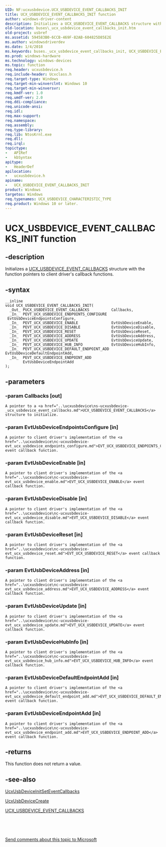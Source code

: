 ```yaml
---
UID: NF:ucxusbdevice.UCX_USBDEVICE_EVENT_CALLBACKS_INIT
title: UCX_USBDEVICE_EVENT_CALLBACKS_INIT function
author: windows-driver-content
description: Initializes a UCX_USBDEVICE_EVENT_CALLBACKS structure with the function pointers to client driver's callback functions.
old-location: buses\_ucx_usbdevice_event_callbacks_init.htm
old-project: usbref
ms.assetid: 594583B0-6CCB-469F-82AB-604825D85E2E
ms.author: windowsdriverdev
ms.date: 1/4/2018
ms.keywords: buses._ucx_usbdevice_event_callbacks_init, UCX_USBDEVICE_EVENT_CALLBACKS_INIT function [Buses], UCX_USBDEVICE_EVENT_CALLBACKS_INIT, ucxusbdevice/UCX_USBDEVICE_EVENT_CALLBACKS_INIT
ms.prod: windows-hardware
ms.technology: windows-devices
ms.topic: function
req.header: ucxusbdevice.h
req.include-header: Ucxclass.h
req.target-type: Windows
req.target-min-winverclnt: Windows 10
req.target-min-winversvr: 
req.kmdf-ver: 1.0
req.umdf-ver: 2.0
req.ddi-compliance: 
req.unicode-ansi: 
req.idl: 
req.max-support: 
req.namespace: 
req.assembly: 
req.type-library: 
req.lib: NtosKrnl.exe
req.dll: 
req.irql: 
topictype:
-	APIRef
-	kbSyntax
apitype:
-	HeaderDef
apilocation:
-	ucxusbdevice.h
apiname:
-	UCX_USBDEVICE_EVENT_CALLBACKS_INIT
product: Windows
targetos: Windows
req.typenames: UCX_USBDEVICE_CHARACTERISTIC_TYPE
req.product: Windows 10 or later.
---
```


# UCX_USBDEVICE_EVENT_CALLBACKS_INIT function


## -description


Initializes a <a href="..\ucxusbdevice\ns-ucxusbdevice-_ucx_usbdevice_event_callbacks.md">UCX_USBDEVICE_EVENT_CALLBACKS</a> structure with the function pointers to client driver's callback functions.


## -syntax


````
__inline
void UCX_USBDEVICE_EVENT_CALLBACKS_INIT(
  _Out_ PUCX_USBDEVICE_EVENT_CALLBACKS          Callbacks,
  _In_  PEVT_UCX_USBDEVICE_ENDPOINTS_CONFIGURE  EvtUsbDeviceEndpointsConfigure,
  _In_  PEVT_UCX_USBDEVICE_ENABLE               EvtUsbDeviceEnable,
  _In_  PEVT_UCX_USBDEVICE_DISABLE              EvtUsbDeviceDisable,
  _In_  PEVT_UCX_USBDEVICE_RESET                EvtUsbDeviceReset,
  _In_  PEVT_UCX_USBDEVICE_ADDRESS              EvtUsbDeviceAddress,
  _In_  PEVT_UCX_USBDEVICE_UPDATE               EvtUsbDeviceUpdate,
  _In_  PEVT_UCX_USBDEVICE_HUB_INFO             EvtUsbDeviceHubInfo,
  _In_  PEVT_UCX_USBDEVICE_DEFAULT_ENDPOINT_ADD EvtUsbDeviceDefaultEndpointAdd,
  _In_  PEVT_UCX_USBDEVICE_ENDPOINT_ADD         EvtUsbDeviceEndpointAdd
);
````


## -parameters




### -param Callbacks [out]

    A pointer to a <a href="..\ucxusbdevice\ns-ucxusbdevice-_ucx_usbdevice_event_callbacks.md">UCX_USBDEVICE_EVENT_CALLBACKS</a> structure to initialize.


### -param EvtUsbDeviceEndpointsConfigure [in]

    A pointer to client driver's implementation of the <a href="..\ucxusbdevice\nc-ucxusbdevice-evt_ucx_usbdevice_endpoints_configure.md">EVT_UCX_USBDEVICE_ENDPOINTS_CONFIGURE</a> event callback function.


### -param EvtUsbDeviceEnable [in]

    A pointer to client driver's implementation of the <a href="..\ucxusbdevice\nc-ucxusbdevice-evt_ucx_usbdevice_enable.md">EVT_UCX_USBDEVICE_ENABLE</a> event callback function.


### -param EvtUsbDeviceDisable [in]

    A pointer to client driver's implementation of the <a href="..\ucxusbdevice\nc-ucxusbdevice-evt_ucx_usbdevice_disable.md">EVT_UCX_USBDEVICE_DISABLE</a> event callback function.


### -param EvtUsbDeviceReset [in]

    A pointer to client driver's implementation of the <a href="..\ucxusbdevice\nc-ucxusbdevice-evt_ucx_usbdevice_reset.md">EVT_UCX_USBDEVICE_RESET</a> event callback function.


### -param EvtUsbDeviceAddress [in]

    A pointer to client driver's implementation of the <a href="..\ucxusbdevice\nc-ucxusbdevice-evt_ucx_usbdevice_address.md">EVT_UCX_USBDEVICE_ADDRESS</a> event callback function.


### -param EvtUsbDeviceUpdate [in]

    A pointer to client driver's implementation of the <a href="..\ucxusbdevice\nc-ucxusbdevice-evt_ucx_usbdevice_update.md">EVT_UCX_USBDEVICE_UPDATE</a> event callback function.


### -param EvtUsbDeviceHubInfo [in]

    A pointer to client driver's implementation of the <a href="..\ucxusbdevice\nc-ucxusbdevice-evt_ucx_usbdevice_hub_info.md">EVT_UCX_USBDEVICE_HUB_INFO</a> event callback function.


### -param EvtUsbDeviceDefaultEndpointAdd [in]

    A pointer to client driver's implementation of the <a href="..\ucxusbdevice\nc-ucxusbdevice-evt_ucx_usbdevice_default_endpoint_add.md">EVT_UCX_USBDEVICE_DEFAULT_ENDPOINT_ADD</a> event callback function.


### -param EvtUsbDeviceEndpointAdd [in]

    A pointer to client driver's implementation of the <a href="..\ucxusbdevice\nc-ucxusbdevice-evt_ucx_usbdevice_endpoint_add.md">EVT_UCX_USBDEVICE_ENDPOINT_ADD</a> event callback function.


## -returns


This function does not return a value.



## -see-also

<a href="..\ucxusbdevice\nf-ucxusbdevice-ucxusbdeviceinitseteventcallbacks.md">UcxUsbDeviceInitSetEventCallbacks</a>

<a href="..\ucxusbdevice\nf-ucxusbdevice-ucxusbdevicecreate.md">UcxUsbDeviceCreate</a>

<a href="..\ucxusbdevice\ns-ucxusbdevice-_ucx_usbdevice_event_callbacks.md">UCX_USBDEVICE_EVENT_CALLBACKS</a>

 

 

<a href="mailto:wsddocfb@microsoft.com?subject=Documentation%20feedback [usbref\buses]:%20UCX_USBDEVICE_EVENT_CALLBACKS_INIT function%20 RELEASE:%20(1/4/2018)&amp;body=%0A%0APRIVACY STATEMENT%0A%0AWe use your feedback to improve the documentation. We don't use your email address for any other purpose, and we'll remove your email address from our system after the issue that you're reporting is fixed. While we're working to fix this issue, we might send you an email message to ask for more info. Later, we might also send you an email message to let you know that we've addressed your feedback.%0A%0AFor more info about Microsoft's privacy policy, see http://privacy.microsoft.com/en-us/default.aspx." title="Send comments about this topic to Microsoft">Send comments about this topic to Microsoft</a>

